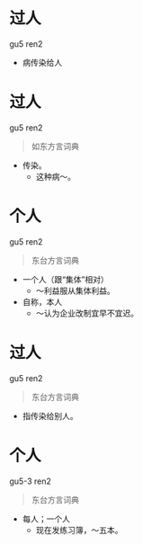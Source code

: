 # 过人
gu5 ren2
- 病传染给人

# 过人
gu5 ren2
> 如东方言词典
- 传染。
  - 这种病～。

# 个人
gu5 ren2
> 东台方言词典
- 一个人（跟“集体”相对）
  - ～利益服从集体利益。
- 自称，本人
  - ～认为企业改制宜早不宜迟。

# 过人
gu5 ren2
> 东台方言词典
- 指传染给别人。

# 个人
gu5-3 ren2
> 东台方言词典
- 每人；一个人
  - 现在发练习簿，～五本。
